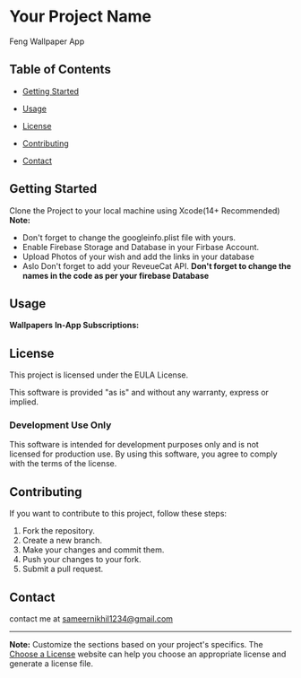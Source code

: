 # Your Project Name

Feng Wallpaper App

## Table of Contents
- [Getting Started](#getting-started)

- [Usage](#usage)
- [License](#license)
- [Contributing](#contributing)
- [Contact](#contact)

## Getting Started

Clone the Project to your local machine using Xcode(14+ Recommended)
**Note:**
- Don't forget to change the googleinfo.plist file with yours.
- Enable Firebase Storage and Database in your Firbase Account.
- Upload Photos of your wish and add the links in your database
- Aslo Don't forget to add your ReveueCat API. 
**Don't forget to change the names in the code as per your firebase Database**

## Usage

**Wallpapers**
**In-App Subscriptions:**

## License

This project is licensed under the EULA License.

This software is provided "as is" and without any warranty, express or implied.

### Development Use Only

This software is intended for development purposes only and is not licensed for production use. By using this software, you agree to comply with the terms of the license.

## Contributing

If you want to contribute to this project, follow these steps:

1. Fork the repository.
2. Create a new branch.
3. Make your changes and commit them.
4. Push your changes to your fork.
5. Submit a pull request.

## Contact

contact me at sameernikhil1234@gmail.com

---

**Note:** Customize the sections based on your project's specifics. 
The [Choose a License](https://choosealicense.com/) website can help you choose an appropriate license and generate a license file.

